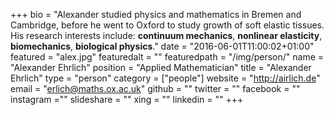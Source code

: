 +++
bio = "Alexander studied physics and mathematics in Bremen and Cambridge, before he went to Oxford to study growth of soft elastic tissues. His research interests include: **continuum mechanics**, **nonlinear elasticity**, **biomechanics**, **biological physics**."
date = "2016-06-01T11:00:02+01:00"
featured = "alex.jpg"
featuredalt = ""
featuredpath = "/img/person/"
name = "Alexander Ehrlich"
position = "Applied Mathematician"
title = "Alexander Ehrlich"
type = "person"
category = ["people"]
website = "http://airlich.de"
email = "erlich@maths.ox.ac.uk"
github = ""
twitter = ""
facebook = ""
instagram =""
slideshare = ""
xing = ""
linkedin = ""
+++

